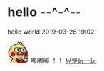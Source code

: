 # hello --^-^--

hello world 2019-03-26 19:02

![img](https://github.com/weizhi-unknown/hello-world/blob/master/img/imgTest1/5cd62813632762d0a990bda2acec08fa513dc638.jpg)
嘟嘟嘟
！！
[只是玩一玩](https://weizhi.travel.blog/)
